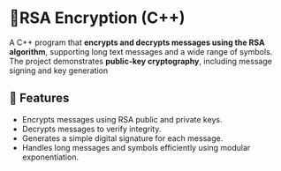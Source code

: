 # 🔐RSA Encryption (C++)
A C++ program that **encrypts and decrypts messages using the RSA algorithm**, supporting long text messages and a wide range of symbols. The project demonstrates **public-key cryptography**, including message signing and key generation

## 🚀 Features
* Encrypts messages using RSA public and private keys.
* Decrypts messages to verify integrity.
* Generates a simple digital signature for each message.
* Handles long messages and symbols efficiently using modular exponentiation.
